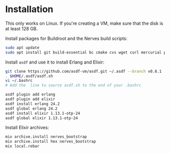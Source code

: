 # Installation

This only works on Linux. If you're creating a VM, make sure that the
disk is at least 128 GB.

Install packages for Buildroot and the Nerves build scripts:

```sh
sudo apt update
sudo apt install git build-essential bc cmake cvs wget curl mercurial python3 python3-aiohttp python3-flake8 python3-ijson python3-nose2 python3-pexpect python3-pip python3-requests rsync subversion unzip gawk jq squashfs-tools libssl-dev automake autoconf libncurses5-dev
```

Install `asdf` and use it to install Erlang and Elixir:

```sh
git clone https://github.com/asdf-vm/asdf.git ~/.asdf --branch v0.8.1
. $HOME/.asdf/asdf.sh
vi ~/.bashrc
# Add the  line to source asdf.sh to the end of your .bashrc

asdf plugin add erlang
asdf plugin add elixir
asdf install erlang 24.2
asdf global erlang 24.2
asdf install elixir 1.13.1-otp-24
asdf global elixir 1.13.1-otp-24
```

Install Elixir archives:

```sh
mix archive.install nerves_bootstrap
mix archive.install hex nerves_bootstrap
mix local.rebar
```

